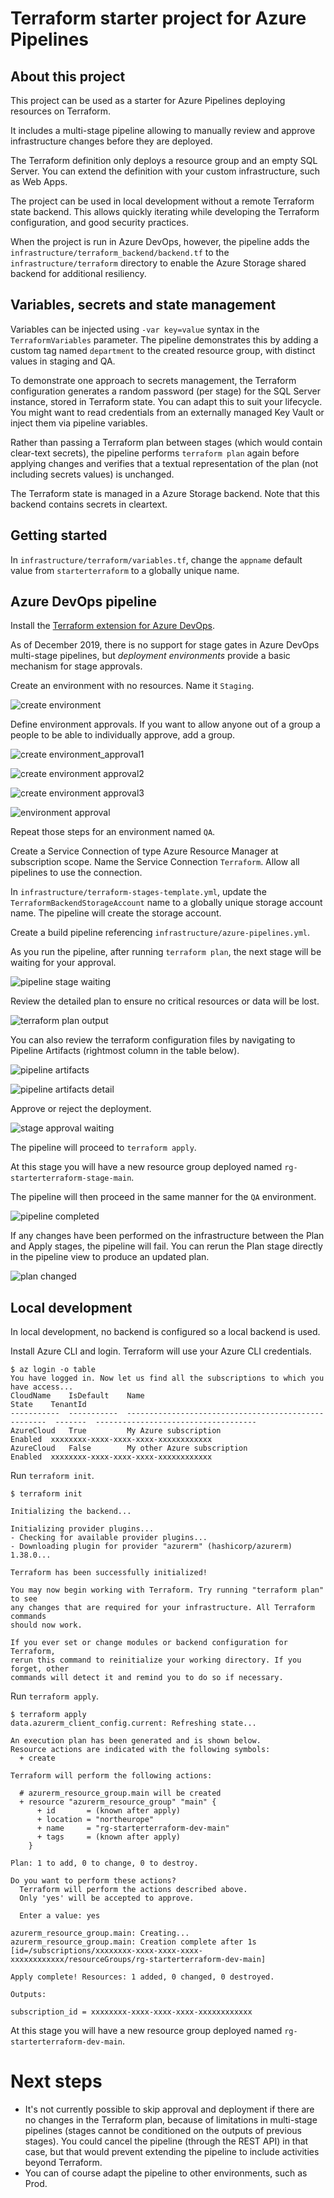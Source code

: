 # Terraform starter project for Azure Pipelines

## About this project

This project can be used as a starter for Azure Pipelines deploying resources on Terraform.

It includes a multi-stage pipeline allowing to manually review and approve infrastructure
changes before they are deployed.

The Terraform definition only deploys a resource group and an empty SQL Server.
You can extend the definition with your custom infrastructure, such as Web Apps.

The project can be used in local development without a remote Terraform state backend.
This allows quickly iterating while developing the Terraform configuration, and 
good security practices.

When the project is run in Azure DevOps, however, the pipeline adds the
`infrastructure/terraform_backend/backend.tf` to the `infrastructure/terraform` 
directory to enable the Azure Storage shared backend for additional resiliency.

## Variables, secrets and state management

Variables can be injected using `-var key=value` syntax in the `TerraformVariables` parameter.
The pipeline demonstrates this by adding a custom tag named `department` to the
created resource group, with distinct values in staging and QA.

To demonstrate one approach to secrets management, the Terraform configuration
generates a random password (per stage) for the SQL Server instance, stored in
Terraform state.
You can adapt this to suit your lifecycle.
You might want to read credentials from an externally managed Key Vault
or inject them via pipeline variables.

Rather than passing a Terraform plan between stages (which would contain clear-text secrets),
the pipeline performs `terraform plan` again before applying changes and verifies that
a textual representation of the plan (not including secrets values) is unchanged.

The Terraform state is managed in a Azure Storage backend. Note that this backend contains
secrets in cleartext.

## Getting started

In `infrastructure/terraform/variables.tf`, change the `appname` default value from
`starterterraform` to a globally unique name.

## Azure DevOps pipeline

Install the [Terraform extension for Azure DevOps](https://marketplace.visualstudio.com/items?itemName=ms-devlabs.custom-terraform-tasks).

As of December 2019, there is no support for stage gates in Azure DevOps multi-stage pipelines, but
*deployment environments* provide a basic mechanism for stage approvals.

Create an environment with no resources. Name it `Staging`.

![create environment](/docs/images/create_environment.png)

Define environment approvals. If you want to allow anyone out of a group a people to be able to individually approve, add a group.

![create environment_approval1](/docs/images/create_environment_approval1.png)

![create environment approval2](/docs/images/create_environment_approval2.png)

![create environment approval3](/docs/images/create_environment_approval3.png)

![environment approval](/docs/images/environment_approval.png)

Repeat those steps for an environment named `QA`.

Create a Service Connection of type Azure Resource Manager at subscription scope. Name the Service Connection `Terraform`.
Allow all pipelines to use the connection.

In `infrastructure/terraform-stages-template.yml`, update the `TerraformBackendStorageAccount` name to a globally unique storage account name.
The pipeline will create the storage account.

Create a build pipeline referencing `infrastructure/azure-pipelines.yml`.

As you run the pipeline, after running `terraform plan`, the next stage will be waiting for your approval.

![pipeline stage waiting](/docs/images/pipeline_stage_waiting.png)

Review the detailed plan to ensure no critical resources or data will be lost.

![terraform plan output](/docs/images/terraform_plan_output.png)

You can also review the terraform configuration files by navigating to Pipeline Artifacts (rightmost column in the table below).

![pipeline artifacts](/docs/images/pipeline_artifacts.png)

![pipeline artifacts detail](/docs/images/pipeline_artifacts_detail.png)

Approve or reject the deployment.

![stage approval waiting](/docs/images/stage_approval_waiting.png)

The pipeline will proceed to `terraform apply`.

At this stage you will have a new resource group deployed named `rg-starterterraform-stage-main`. 

The pipeline will then proceed in the same manner for the `QA` environment.

![pipeline completed](/docs/images/pipeline_completed.png)

If any changes have been performed on the infrastructure between the Plan and Apply stages, the pipeline will fail.
You can rerun the Plan stage directly in the pipeline view to produce an updated plan.

![plan changed](/docs/images/plan_changed.png)

## Local development

In local development, no backend is configured so a local backend is used.

Install Azure CLI and login. Terraform will use your Azure CLI credentials.

```
$ az login -o table
You have logged in. Now let us find all the subscriptions to which you have access...
CloudName    IsDefault    Name                                                  State    TenantId
-----------  -----------  ----------------------------------------------------  -------  ------------------------------------
AzureCloud   True         My Azure subscription                                 Enabled  xxxxxxxx-xxxx-xxxx-xxxx-xxxxxxxxxxxx
AzureCloud   False        My other Azure subscription                           Enabled  xxxxxxxx-xxxx-xxxx-xxxx-xxxxxxxxxxxx
```

Run `terraform init`.

```
$ terraform init

Initializing the backend...

Initializing provider plugins...
- Checking for available provider plugins...
- Downloading plugin for provider "azurerm" (hashicorp/azurerm) 1.38.0...

Terraform has been successfully initialized!

You may now begin working with Terraform. Try running "terraform plan" to see
any changes that are required for your infrastructure. All Terraform commands
should now work.

If you ever set or change modules or backend configuration for Terraform,
rerun this command to reinitialize your working directory. If you forget, other
commands will detect it and remind you to do so if necessary.
```

Run `terraform apply`.

```
$ terraform apply
data.azurerm_client_config.current: Refreshing state...

An execution plan has been generated and is shown below.
Resource actions are indicated with the following symbols:
  + create

Terraform will perform the following actions:

  # azurerm_resource_group.main will be created
  + resource "azurerm_resource_group" "main" {
      + id       = (known after apply)
      + location = "northeurope"
      + name     = "rg-starterterraform-dev-main"
      + tags     = (known after apply)
    }

Plan: 1 to add, 0 to change, 0 to destroy.

Do you want to perform these actions?
  Terraform will perform the actions described above.
  Only 'yes' will be accepted to approve.

  Enter a value: yes

azurerm_resource_group.main: Creating...
azurerm_resource_group.main: Creation complete after 1s [id=/subscriptions/xxxxxxxx-xxxx-xxxx-xxxx-xxxxxxxxxxxx/resourceGroups/rg-starterterraform-dev-main]

Apply complete! Resources: 1 added, 0 changed, 0 destroyed.

Outputs:

subscription_id = xxxxxxxx-xxxx-xxxx-xxxx-xxxxxxxxxxxx
```

At this stage you will have a new resource group deployed named `rg-starterterraform-dev-main`. 

# Next steps

* It's not currently possible to skip approval and deployment if there are no
  changes in the Terraform plan, because of limitations in multi-stage
  pipelines (stages cannot be conditioned on the outputs of previous stages).
  You could cancel the pipeline (through the REST API) in that case, but that
  would prevent extending the pipeline to include activities beyond Terraform.
* You can of course adapt the pipeline to other environments, such as Prod.
